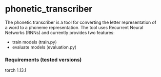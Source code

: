 # phonetic_transcriber

The phonetic transcriber is a tool for converting the letter representation of a word to a phoneme representation. The tool uses Recurrent Neural Networks (RNNs) and currently provides two features:
* train models (train.py)
* evaluate models (evaluation.py)

### Requirements (tested versions)
torch 1.13.1